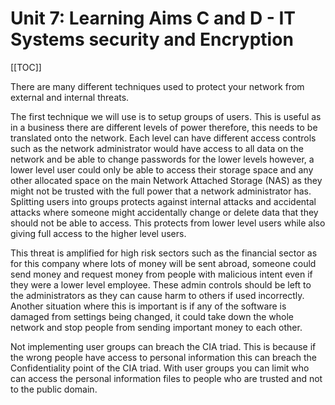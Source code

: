  

 # Unit 7: Learning Aims C and D - IT Systems security and Encryption

[[TOC]]

 <p>There are many different techniques used to protect your network from external and internal threats. </p>

 <p>The first technique we will use is to setup groups of users. This is useful as in a business there are different levels of power therefore, this needs to be translated onto the network. Each level can have different access controls such as the network administrator would have access to all data on the network and be able to change passwords for the lower levels however, a lower level user could only be able to access their storage space and any other allocated space on the main Network Attached Storage (NAS) as they might not be trusted with the full power that a network administrator has. Splitting users into groups protects against internal attacks and accidental attacks where someone might accidentally change or delete data that they should not be able to access. This protects from lower level users while also giving full access to the higher level users. </p>
 <p>This threat is amplified for high risk sectors such as the financial sector as for this company where lots of money will be sent abroad, someone could send money and request money from people with malicious intent even if they were a lower level employee. These admin controls should be left to the administrators as they can cause harm to others if used incorrectly. Another situation where this is important is if any of the software is damaged from settings being changed, it could take down the whole network and stop people from sending important money to each other. </p>
 <p>Not implementing user groups can breach the CIA triad. This is because if the wrong people have access to personal information this can breach the Confidentiality point of the CIA triad. With user groups you can limit who can access the personal information files to people who are trusted and not to the public domain.  </p>

